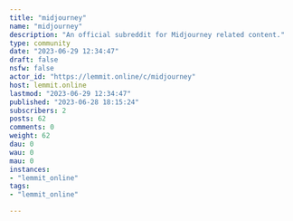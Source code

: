 ```yaml
---
title: "midjourney" 
name: "midjourney"
description: "An official subreddit for Midjourney related content."
type: community
date: "2023-06-29 12:34:47"
draft: false
nsfw: false
actor_id: "https://lemmit.online/c/midjourney"
host: lemmit.online
lastmod: "2023-06-29 12:34:47"
published: "2023-06-28 18:15:24"
subscribers: 2
posts: 62
comments: 0
weight: 62
dau: 0
wau: 0
mau: 0
instances:
- "lemmit_online"
tags: 
- "lemmit_online"

---
```

